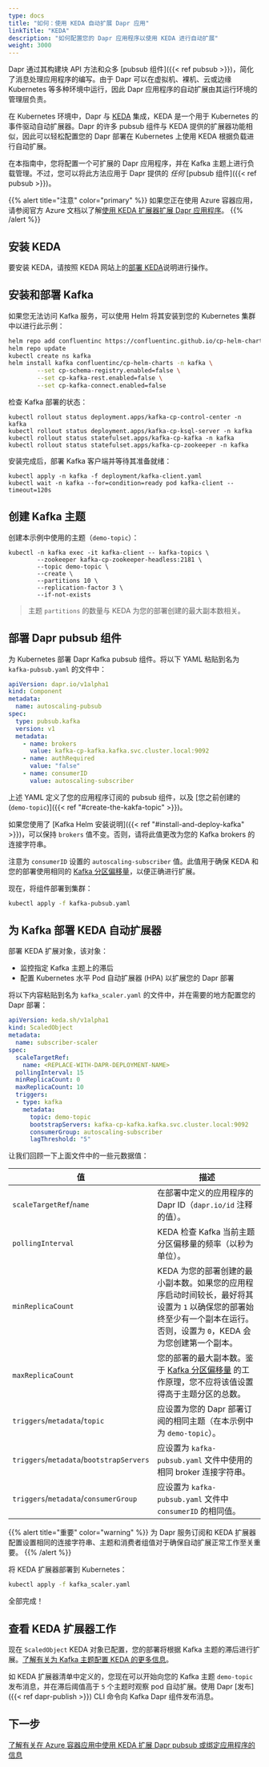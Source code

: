 ```yaml
---
type: docs
title: "如何：使用 KEDA 自动扩展 Dapr 应用"
linkTitle: "KEDA"
description: "如何配置您的 Dapr 应用程序以使用 KEDA 进行自动扩展"
weight: 3000
---
```


Dapr 通过其构建块 API 方法和众多 [pubsub 组件]({{< ref pubsub >}})，简化了消息处理应用程序的编写。由于 Dapr 可以在虚拟机、裸机、云或边缘 Kubernetes 等多种环境中运行，因此 Dapr 应用程序的自动扩展由其运行环境的管理层负责。

在 Kubernetes 环境中，Dapr 与 [KEDA](https://github.com/kedacore/keda) 集成，KEDA 是一个用于 Kubernetes 的事件驱动自动扩展器。Dapr 的许多 pubsub 组件与 KEDA 提供的扩展器功能相似，因此可以轻松配置您的 Dapr 部署在 Kubernetes 上使用 KEDA 根据负载进行自动扩展。

在本指南中，您将配置一个可扩展的 Dapr 应用程序，并在 Kafka 主题上进行负载管理。不过，您可以将此方法应用于 Dapr 提供的 _任何_ [pubsub 组件]({{< ref pubsub >}})。

{{% alert title="注意" color="primary" %}}
 如果您正在使用 Azure 容器应用，请参阅官方 Azure 文档以了解[使用 KEDA 扩展器扩展 Dapr 应用程序](https://learn.microsoft.com/azure/container-apps/dapr-keda-scaling)。
{{% /alert %}}

## 安装 KEDA

要安装 KEDA，请按照 KEDA 网站上的[部署 KEDA](https://keda.sh/docs/latest/deploy/)说明进行操作。

## 安装和部署 Kafka

如果您无法访问 Kafka 服务，可以使用 Helm 将其安装到您的 Kubernetes 集群中以进行此示例：

```bash
helm repo add confluentinc https://confluentinc.github.io/cp-helm-charts/
helm repo update
kubectl create ns kafka
helm install kafka confluentinc/cp-helm-charts -n kafka \
		--set cp-schema-registry.enabled=false \
		--set cp-kafka-rest.enabled=false \
		--set cp-kafka-connect.enabled=false
```

检查 Kafka 部署的状态：

```shell
kubectl rollout status deployment.apps/kafka-cp-control-center -n kafka
kubectl rollout status deployment.apps/kafka-cp-ksql-server -n kafka
kubectl rollout status statefulset.apps/kafka-cp-kafka -n kafka
kubectl rollout status statefulset.apps/kafka-cp-zookeeper -n kafka
```

安装完成后，部署 Kafka 客户端并等待其准备就绪：

```shell
kubectl apply -n kafka -f deployment/kafka-client.yaml
kubectl wait -n kafka --for=condition=ready pod kafka-client --timeout=120s
```

## 创建 Kafka 主题

创建本示例中使用的主题（`demo-topic`）：

```shell
kubectl -n kafka exec -it kafka-client -- kafka-topics \
		--zookeeper kafka-cp-zookeeper-headless:2181 \
		--topic demo-topic \
		--create \
		--partitions 10 \
		--replication-factor 3 \
		--if-not-exists
```

> 主题 `partitions` 的数量与 KEDA 为您的部署创建的最大副本数相关。

## 部署 Dapr pubsub 组件

为 Kubernetes 部署 Dapr Kafka pubsub 组件。将以下 YAML 粘贴到名为 `kafka-pubsub.yaml` 的文件中：

```yaml
apiVersion: dapr.io/v1alpha1
kind: Component
metadata:
  name: autoscaling-pubsub
spec:
  type: pubsub.kafka
  version: v1
  metadata:
    - name: brokers
      value: kafka-cp-kafka.kafka.svc.cluster.local:9092
    - name: authRequired
      value: "false"
    - name: consumerID
      value: autoscaling-subscriber
```

上述 YAML 定义了您的应用程序订阅的 pubsub 组件，以及 [您之前创建的 (`demo-topic`)]({{< ref "#create-the-kakfa-topic" >}})。

如果您使用了 [Kafka Helm 安装说明]({{< ref "#install-and-deploy-kafka" >}})，可以保持 `brokers` 值不变。否则，请将此值更改为您的 Kafka brokers 的连接字符串。

注意为 `consumerID` 设置的 `autoscaling-subscriber` 值。此值用于确保 KEDA 和您的部署使用相同的 [Kafka 分区偏移量](http://cloudurable.com/blog/kafka-architecture-topics/index.html#:~:text=Kafka%20continually%20appended%20to%20partitions,fit%20on%20a%20single%20server.)，以便正确进行扩展。

现在，将组件部署到集群：

```bash
kubectl apply -f kafka-pubsub.yaml
```

## 为 Kafka 部署 KEDA 自动扩展器

部署 KEDA 扩展对象，该对象：
- 监控指定 Kafka 主题上的滞后
- 配置 Kubernetes 水平 Pod 自动扩展器 (HPA) 以扩展您的 Dapr 部署

将以下内容粘贴到名为 `kafka_scaler.yaml` 的文件中，并在需要的地方配置您的 Dapr 部署：

```yaml
apiVersion: keda.sh/v1alpha1
kind: ScaledObject
metadata:
  name: subscriber-scaler
spec:
  scaleTargetRef:
    name: <REPLACE-WITH-DAPR-DEPLOYMENT-NAME>
  pollingInterval: 15
  minReplicaCount: 0
  maxReplicaCount: 10
  triggers:
  - type: kafka
    metadata:
      topic: demo-topic
      bootstrapServers: kafka-cp-kafka.kafka.svc.cluster.local:9092
      consumerGroup: autoscaling-subscriber
      lagThreshold: "5"
```

让我们回顾一下上面文件中的一些元数据值：

| 值 | 描述 |
| ------ | ----------- |
| `scaleTargetRef`/`name` | 在部署中定义的应用程序的 Dapr ID（`dapr.io/id` 注释的值）。 |
| `pollingInterval` | KEDA 检查 Kafka 当前主题分区偏移量的频率（以秒为单位）。 |
| `minReplicaCount` | KEDA 为您的部署创建的最小副本数。如果您的应用程序启动时间较长，最好将其设置为 `1` 以确保您的部署始终至少有一个副本在运行。否则，设置为 `0`，KEDA 会为您创建第一个副本。 |
| `maxReplicaCount` | 您的部署的最大副本数。鉴于 [Kafka 分区偏移量](http://cloudurable.com/blog/kafka-architecture-topics/index.html#:~:text=Kafka%20continually%20appended%20to%20partitions,fit%20on%20a%20single%20server.) 的工作原理，您不应将该值设置得高于主题分区的总数。 |
| `triggers`/`metadata`/`topic` | 应设置为您的 Dapr 部署订阅的相同主题（在本示例中为 `demo-topic`）。 |
| `triggers`/`metadata`/`bootstrapServers` | 应设置为 `kafka-pubsub.yaml` 文件中使用的相同 broker 连接字符串。 |
| `triggers`/`metadata`/`consumerGroup` | 应设置为 `kafka-pubsub.yaml` 文件中 `consumerID` 的相同值。 |

{{% alert title="重要" color="warning" %}}
 为 Dapr 服务订阅和 KEDA 扩展器配置设置相同的连接字符串、主题和消费者组值对于确保自动扩展正常工作至关重要。
{{% /alert %}}

将 KEDA 扩展器部署到 Kubernetes：

```bash
kubectl apply -f kafka_scaler.yaml
```

全部完成！

## 查看 KEDA 扩展器工作

现在 `ScaledObject` KEDA 对象已配置，您的部署将根据 Kafka 主题的滞后进行扩展。[了解有关为 Kafka 主题配置 KEDA 的更多信息](https://keda.sh/docs/2.0/scalers/apache-kafka/)。

如 KEDA 扩展器清单中定义的，您现在可以开始向您的 Kafka 主题 `demo-topic` 发布消息，并在滞后阈值高于 `5` 个主题时观察 pod 自动扩展。使用 Dapr [发布]({{< ref dapr-publish >}}) CLI 命令向 Kafka Dapr 组件发布消息。

## 下一步

[了解有关在 Azure 容器应用中使用 KEDA 扩展 Dapr pubsub 或绑定应用程序的信息](https://learn.microsoft.com/azure/container-apps/dapr-keda-scaling)